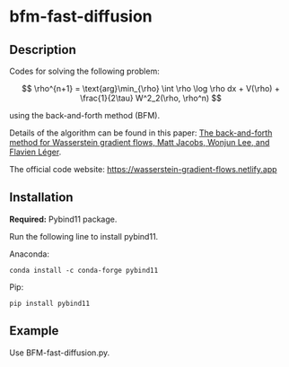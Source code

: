 # bfm-fast-diffusion

## Description

Codes for solving the following problem:

$$
\rho^{n+1} = \text{arg}\min_{\rho} \int \rho \log \rho dx + V(\rho) + \frac{1}{2\tau} W^2_2(\rho, \rho^n)
$$

using the back-and-forth method (BFM).

Details of the algorithm can be found in this paper: [The back-and-forth method for Wasserstein gradient flows,
Matt Jacobs, Wonjun Lee, and Flavien Léger](https://arxiv.org/pdf/2011.08151.pdf).

The official code website: https://wasserstein-gradient-flows.netlify.app



## Installation

**Required:** Pybind11 package.

Run the following line to install pybind11.

Anaconda:
```
conda install -c conda-forge pybind11
```

Pip:
```
pip install pybind11
```

## Example

Use BFM-fast-diffusion.py.
